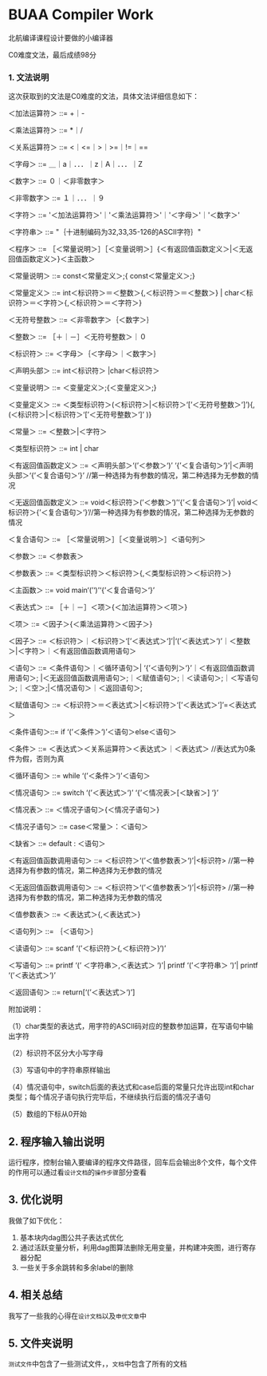 # BUAA Compiler Work

北航编译课程设计要做的小编译器

C0难度文法，最后成绩98分

### 1. 文法说明

这次获取到的文法是C0难度的文法，具体文法详细信息如下：

＜加法运算符＞ ::= +｜-

＜乘法运算符＞  ::= *｜/

＜关系运算符＞  ::=  <｜<=｜>｜>=｜!=｜==

＜字母＞   ::= ＿｜a｜．．．｜z｜A｜．．．｜Z

＜数字＞   ::= ０｜＜非零数字＞

＜非零数字＞  ::= １｜．．．｜９

＜字符＞    ::=  '＜加法运算符＞'｜'＜乘法运算符＞'｜'＜字母＞'｜'＜数字＞'

＜字符串＞   ::=  "｛十进制编码为32,33,35-126的ASCII字符｝"

＜程序＞    ::= ［＜常量说明＞］［＜变量说明＞］{＜有返回值函数定义＞|＜无返回值函数定义＞}＜主函数＞

＜常量说明＞ ::=  const＜常量定义＞;{ const＜常量定义＞;}

＜常量定义＞   ::=   int＜标识符＞＝＜整数＞{,＜标识符＞＝＜整数＞} | char＜标识符＞＝＜字符＞{,＜标识符＞＝＜字符＞}

＜无符号整数＞  ::= ＜非零数字＞｛＜数字＞｝

＜整数＞        ::= ［＋｜－］＜无符号整数＞｜０

＜标识符＞    ::=  ＜字母＞｛＜字母＞｜＜数字＞｝

＜声明头部＞   ::=  int＜标识符＞ |char＜标识符＞

＜变量说明＞  ::= ＜变量定义＞;{＜变量定义＞;}

＜变量定义＞  ::= ＜类型标识符＞(＜标识符＞|＜标识符＞‘[’＜无符号整数＞‘]’){,(＜标识符＞|＜标识符＞‘[’＜无符号整数＞‘]’ )}

＜常量＞   ::=  ＜整数＞|＜字符＞

＜类型标识符＞      ::=  int | char

＜有返回值函数定义＞  ::=  ＜声明头部＞‘(’＜参数＞‘)’ ‘{’＜复合语句＞‘}’|＜声明头部＞‘{’＜复合语句＞‘}’  //第一种选择为有参数的情况，第二种选择为无参数的情况

＜无返回值函数定义＞  ::= void＜标识符＞(’＜参数＞‘)’‘{’＜复合语句＞‘}’| void＜标识符＞{’＜复合语句＞‘}’//第一种选择为有参数的情况，第二种选择为无参数的情况

＜复合语句＞   ::=  ［＜常量说明＞］［＜变量说明＞］＜语句列＞

＜参数＞    ::= ＜参数表＞

＜参数表＞    ::=  ＜类型标识符＞＜标识符＞{,＜类型标识符＞＜标识符＞}

＜主函数＞    ::= void main‘(’‘)’‘{’＜复合语句＞‘}’

＜表达式＞    ::= ［＋｜－］＜项＞{＜加法运算符＞＜项＞}

＜项＞     ::= ＜因子＞{＜乘法运算符＞＜因子＞}

＜因子＞    ::= ＜标识符＞｜＜标识符＞‘[’＜表达式＞‘]’|‘(’＜表达式＞‘)’｜＜整数＞|＜字符＞｜＜有返回值函数调用语句＞     
    
＜语句＞    ::= ＜条件语句＞｜＜循环语句＞| ‘{’＜语句列＞‘}’｜＜有返回值函数调用语句＞; |＜无返回值函数调用语句＞;｜＜赋值语句＞;｜＜读语句＞;｜＜写语句＞;｜＜空＞;|＜情况语句＞｜＜返回语句＞;

＜赋值语句＞   ::=  ＜标识符＞＝＜表达式＞|＜标识符＞‘[’＜表达式＞‘]’=＜表达式＞

＜条件语句＞::= if ‘(’＜条件＞‘)’＜语句＞else＜语句＞

＜条件＞    ::=  ＜表达式＞＜关系运算符＞＜表达式＞｜＜表达式＞ //表达式为0条件为假，否则为真

＜循环语句＞   ::=  while ‘(’＜条件＞‘)’＜语句＞

＜情况语句＞  ::=  switch ‘(’＜表达式＞‘)’ ‘{’＜情况表＞[＜缺省＞] ‘}’

＜情况表＞   ::=  ＜情况子语句＞{＜情况子语句＞}

＜情况子语句＞  ::=  case＜常量＞：＜语句＞

＜缺省＞   ::=  default : ＜语句＞

＜有返回值函数调用语句＞ ::= ＜标识符＞‘(’＜值参数表＞‘)’|<标识符> //第一种选择为有参数的情况，第二种选择为无参数的情况

＜无返回值函数调用语句＞ ::= ＜标识符＞‘(’＜值参数表＞‘)’|<标识符> //第一种选择为有参数的情况，第二种选择为无参数的情况

＜值参数表＞   ::= ＜表达式＞{,＜表达式＞}

＜语句列＞   ::= ｛＜语句＞｝

＜读语句＞    ::=  scanf ‘(’＜标识符＞{,＜标识符＞}‘)’

＜写语句＞    ::= printf ‘(’ ＜字符串＞,＜表达式＞ ‘)’| printf ‘(’＜字符串＞ ‘)’| printf ‘(’＜表达式＞‘)’

＜返回语句＞   ::=  return[‘(’＜表达式＞‘)’]   
  
附加说明：

（1）char类型的表达式，用字符的ASCII码对应的整数参加运算，在写语句中输出字符

（2）标识符不区分大小写字母

（3）写语句中的字符串原样输出 

（4）情况语句中，switch后面的表达式和case后面的常量只允许出现int和char类型；每个情况子语句执行完毕后，不继续执行后面的情况子语句 

（5）数组的下标从0开始

## 2. 程序输入输出说明

运行程序，控制台输入要编译的程序文件路径，回车后会输出8个文件，每个文件的作用可以通过看`设计文档`的`操作步骤`部分查看

## 3. 优化说明

我做了如下优化：

1. 基本块内dag图公共子表达式优化
2. 通过活跃变量分析，利用dag图算法删除无用变量，并构建冲突图，进行寄存器分配
3. 一些关于多余跳转和多余label的删除

## 4. 相关总结

我写了一些我的心得在`设计文档`以及`申优文章`中

## 5. 文件夹说明

`测试文件`中包含了一些测试文件，，`文档`中包含了所有的文档